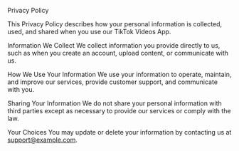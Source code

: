 Privacy Policy

This Privacy Policy describes how your personal information is collected, used, and shared when you use our TikTok Videos App.

Information We Collect
We collect information you provide directly to us, such as when you create an account, upload content, or communicate with us.

How We Use Your Information
We use your information to operate, maintain, and improve our services, provide customer support, and communicate with you.

Sharing Your Information
We do not share your personal information with third parties except as necessary to provide our services or comply with the law.

Your Choices
You may update or delete your information by contacting us at support@example.com.
